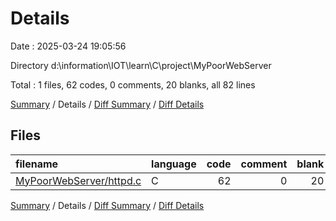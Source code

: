 # Details

Date : 2025-03-24 19:05:56

Directory d:\\information\\IOT\\learn\\C\\project\\MyPoorWebServer

Total : 1 files,  62 codes, 0 comments, 20 blanks, all 82 lines

[Summary](results.md) / Details / [Diff Summary](diff.md) / [Diff Details](diff-details.md)

## Files
| filename | language | code | comment | blank | total |
| :--- | :--- | ---: | ---: | ---: | ---: |
| [MyPoorWebServer/httpd.c](/MyPoorWebServer/httpd.c) | C | 62 | 0 | 20 | 82 |

[Summary](results.md) / Details / [Diff Summary](diff.md) / [Diff Details](diff-details.md)